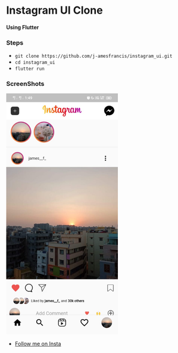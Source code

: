 # **Instagram UI Clone**
#### Using Flutter


### Steps
- ```git clone https://github.com/j-amesfrancis/instagram_ui.git```
- ```cd instagram_ui```
- ```flutter run```


### ScreenShots

<img src="assets/images/instagram.jpeg"  alt="Screenshot" width="300">

- [Follow me on Insta](https://www.instagram.com/james__f_/)
